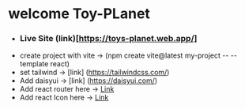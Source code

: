 # welcome Toy-PLanet

* ### Live Site (link)[https://toys-planet.web.app/]
* create project with vite -> (npm create vite@latest my-project -- --template react)
* set tailwind -> [link] (https://tailwindcss.com/)
* Add daisyui -> [link] (https://daisyui.com/)
* Add react router here -> [Link](https://reactrouter.com/en/main)
* Add react Icon here -> [Link](https://react-icons.github.io/react-icons)

